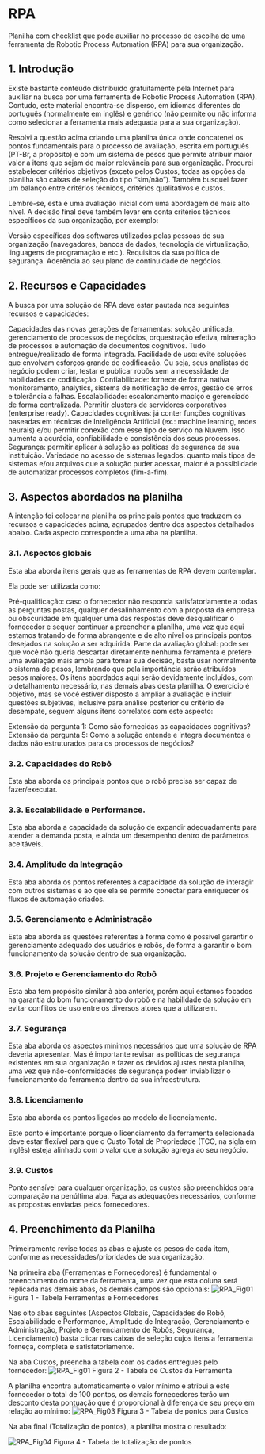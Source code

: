 # RPA
Planilha com checklist que pode auxiliar no processo de escolha de uma ferramenta de Robotic Process Automation (RPA) para sua organização.

## 1. Introdução
Existe bastante conteúdo distribuído gratuitamente pela Internet para auxiliar na busca por uma ferramenta de Robotic Process Automation (RPA). Contudo, este material encontra-se disperso, em idiomas diferentes do português (normalmente em inglês) e genérico (não permite ou não informa como selecionar a ferramenta mais adequada para a sua organização).

Resolvi a questão acima criando uma planilha única onde concatenei os pontos fundamentais para o processo de avaliação, escrita em português (PT-Br, a propósito) e com um sistema de pesos que permite atribuir maior valor a itens que sejam de maior relevância para sua organização. Procurei estabelecer critérios objetivos (exceto pelos Custos, todas as opções da planilha são caixas de seleção do tipo “sim/não”). Também busquei fazer um balanço entre critérios técnicos, critérios qualitativos e custos.

Lembre-se, esta é uma avaliação inicial com uma abordagem de mais alto nível. A decisão final deve também levar em conta critérios técnicos específicos da sua organização, por exemplo:

Versão específicas dos softwares utilizados pelas pessoas de sua organização (navegadores, bancos de dados, tecnologia de virtualização, linguagens de programação e etc.).
Requisitos da sua política de segurança.
Aderência ao seu plano de continuidade de negócios.


## 2. Recursos e Capacidades
A busca por uma solução de RPA deve estar pautada nos seguintes recursos e capacidades:

Capacidades das novas gerações de ferramentas: solução unificada, gerenciamento de processos de negócios, orquestração efetiva, mineração de processos e automação de documentos cognitivos. Tudo entregue/realizado de forma integrada.
Facilidade de uso: evite soluções que envolvam esforços grande de codificação. Ou seja, seus analistas de negócio podem criar, testar e publicar robôs sem a necessidade de habilidades de codificação.
Confiabilidade: fornece de forma nativa monitoramento, analytics, sistema de notificação de erros, gestão de erros e tolerância a falhas.
Escalabilidade: escalonamento maciço e gerenciado de forma centralizada. Permitir clusters de servidores corporativos (enterprise ready).
Capacidades cognitivas: já conter funções cognitivas baseadas em técnicas de Inteligência Artificial (ex.: machine learning, redes neurais) e/ou permitir conexão com esse tipo de serviço na Nuvem. Isso aumenta a acurácia, confiabilidade e consistência dos seus processos.
Segurança: permitir aplicar à solução as políticas de segurança da sua instituição.
Variedade no acesso de sistemas legados: quanto mais tipos de sistemas e/ou arquivos que a solução puder acessar, maior é a possiblidade de automatizar processos completos (fim-a-fim).


## 3. Aspectos abordados na planilha
A intenção foi colocar na planilha os principais pontos que traduzem os recursos e capacidades acima, agrupados dentro dos aspectos detalhados abaixo. Cada aspecto corresponde a uma aba na planilha.

### 3.1. Aspectos globais
Esta aba aborda itens gerais que as ferramentas de RPA devem contemplar.

Ela pode ser utilizada como:

Pré-qualificação: caso o fornecedor não responda satisfatoriamente a todas as perguntas postas, qualquer desalinhamento com a proposta da empresa ou obscuridade em qualquer uma das respostas deve desqualificar o fornecedor e sequer continuar a preencher a planilha, uma vez que aqui estamos tratando de forma abrangente e de alto nível os principais pontos desejados na solução a ser adquirida.
Parte da avaliação global: pode ser que você não queria descartar diretamente nenhuma ferramenta e prefere uma avaliação mais ampla para tomar sua decisão, basta usar normalmente o sistema de pesos, lembrando que pela importância serão atribuídos pesos maiores. Os itens abordados aqui serão devidamente incluídos, com o detalhamento necessário, nas demais abas desta planilha.
O exercício é objetivo, mas se você estiver disposto a ampliar a avaliação e incluir questões subjetivas, inclusive para análise posterior ou critério de desempate, seguem alguns itens correlatos com este aspecto:

Extensão da pergunta 1: Como são fornecidas as capacidades cognitivas?
Extensão da pergunta 5: Como a solução entende e integra documentos e dados não estruturados para os processos de negócios?

### 3.2. Capacidades do Robô
Esta aba aborda os principais pontos que o robô precisa ser capaz de fazer/executar.

### 3.3. Escalabilidade e Performance.
Esta aba aborda a capacidade da solução de expandir adequadamente para atender a demanda posta, e ainda um desempenho dentro de parâmetros aceitáveis.

### 3.4. Amplitude da Integração
Esta aba aborda os pontos referentes à capacidade da solução de interagir com outros sistemas e ao que ela se permite conectar para enriquecer os fluxos de automação criados.

### 3.5. Gerenciamento e Administração
Esta aba aborda as questões referentes à forma como é possível garantir o gerenciamento adequado dos usuários e robôs, de forma a garantir o bom funcionamento da solução dentro de sua organização.

### 3.6. Projeto e Gerenciamento do Robô
Esta aba tem propósito similar à aba anterior, porém aqui estamos focados na garantia do bom funcionamento do robô e na habilidade da solução em evitar conflitos de uso entre os diversos atores que a utilizarem.

### 3.7. Segurança
Esta aba aborda os aspectos mínimos necessários que uma solução de RPA deveria apresentar. Mas é importante revisar as políticas de segurança existentes em sua organização e fazer os devidos ajustes nesta planilha, uma vez que não-conformidades de segurança podem inviabilizar o funcionamento da ferramenta dentro da sua infraestrutura.

### 3.8. Licenciamento
Esta aba aborda os pontos ligados ao modelo de licenciamento.

Este ponto é importante porque o licenciamento da ferramenta selecionada deve estar flexível para que o Custo Total de Propriedade (TCO, na sigla em inglês) esteja alinhado com o valor que a solução agrega ao seu negócio.

### 3.9. Custos
Ponto sensível para qualquer organização, os custos são preenchidos para comparação na penúltima aba. Faça as adequações necessários, conforme as propostas enviadas pelos fornecedores.



## 4. Preenchimento da Planilha
Primeiramente revise todas as abas e ajuste os pesos de cada item, conforme as necessidades/prioridades de sua organização.

Na primeira aba (Ferramentas e Fornecedores) é fundamental o preenchimento do nome da ferramenta, uma vez que esta coluna será replicada nas demais abas, os demais campos são opcionais:
![RPA_Fig01](https://github.com/user-attachments/assets/ce7ce3d7-0e8a-4b8d-89ba-d381e771c387)
Figura 1 - Tabela Ferramentas e Fornecedores



Nas oito abas seguintes (Aspectos Globais, Capacidades do Robô, Escalabilidade e Performance, Amplitude de Integração, Gerenciamento e Administração, Projeto e Gerenciamento de Robôs, Segurança, Licenciamento) basta clicar nas caixas de seleção cujos itens a ferramenta forneça, completa e satisfatoriamente.

Na aba Custos, preencha a tabela com os dados entregues pelo fornecedor:
![RPA_Fig01](https://github.com/user-attachments/assets/34e83f47-25c1-4747-8477-17265f5bf41a)
Figura 2 - Tabela de Custos da Ferramenta



A planilha encontra automaticamente o valor mínimo e atribui a este fornecedor o total de 100 pontos, os demais fornecedores terão um desconto desta pontuação que é proporcional à diferença de seu preço em relação ao mínimo:
![RPA_Fig03](https://github.com/user-attachments/assets/8dd2ec36-b490-4923-b0ec-34da6d52c84c)
Figura 3 - Tabela de pontos para Custos



Na aba final (Totalização de pontos), a planilha mostra o resultado:

![RPA_Fig04](https://github.com/user-attachments/assets/35538daf-c084-4bc9-a228-94d35d4f334a)
Figura 4 - Tabela de totalização de pontos
